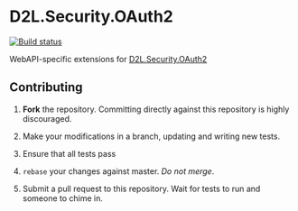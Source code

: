 # D2L.Security.OAuth2

[![Build status](https://ci.appveyor.com/api/projects/status/yqlusxwxaj9sau8a/branch/master?svg=true)](https://ci.appveyor.com/project/Brightspace/d2l-security-oauth2-webapi/branch/master)

WebAPI-specific extensions for [D2L.Security.OAuth2](https://github.com/Brightspace/D2L.Security.OAuth2)

## Contributing

1. **Fork** the repository. Committing directly against this repository is
   highly discouraged.

2. Make your modifications in a branch, updating and writing new tests.

3. Ensure that all tests pass

4. `rebase` your changes against master. *Do not merge*.

5. Submit a pull request to this repository. Wait for tests to run and someone
   to chime in.
